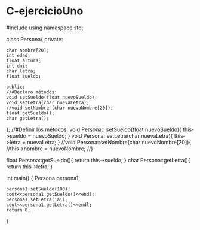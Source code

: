 # C-ejercicioUno
#include <iostream>
using namespace std;

class Persona{
    private:
    
    char nombre[20];
    int edad;
    float altura;
    int dni;
    char letra;
    float sueldo;
    
    public:
    //#Declaro métodos:
    void setSueldo(float nuevoSueldo);
    void setLetra(char nuevaLetra);
    //void setNombre (char nuevoNombre[20]);
    float getSueldo();
    char getLetra();
};
//#Definir los métodos:
void Persona:: setSueldo(float nuevoSueldo){
   this->sueldo = nuevoSueldo; 
}
void Persona::setLetra(char nuevaLetra){
   this->letra = nuevaLetra;
}
//void Persona::setNombre(char nuevoNombre[20]){
    //this->nombre = nuevoNombre;
//}

float Persona::getSueldo(){
    return this->sueldo;
}
char Persona::getLetra(){
    return this->letra;
}



int main() {
    Persona persona1;
    
    persona1.setSueldo(100);
    cout<<persona1.getSueldo()<<endl;
    persona1.setLetra('a');
    cout<<persona1.getLetra()<<endl;
    return 0;
}
